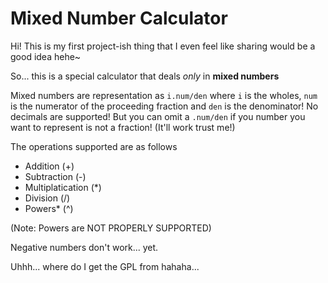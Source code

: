 # Mixed Number Calculator

Hi! This is my first project-ish thing that I even feel like sharing would be a good idea hehe~

So... this is a special calculator that deals *only* in __mixed numbers__

Mixed numbers are representation as `i.num/den` where `i` is the wholes, `num` is the numerator of the proceeding fraction and `den` is the denominator!
No decimals are supported! But you can omit a `.num/den` if you number you want to represent is not a fraction! (It'll work trust me!)

The operations supported are as follows
- Addition (+)
- Subtraction (-)
- Multiplatication (*)
- Division (/)
- Powers* (^)

(Note: Powers are NOT PROPERLY SUPPORTED)

Negative numbers don't work... yet.

Uhhh... where do I get the GPL from hahaha...

